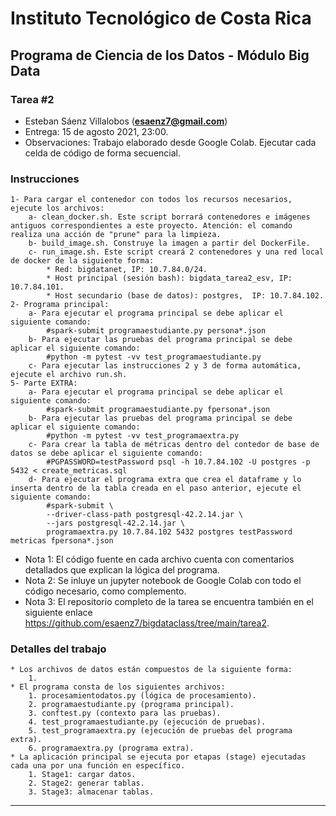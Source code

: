 # Instituto Tecnológico de Costa Rica

## Programa de Ciencia de los Datos - Módulo Big Data

### Tarea #2

* Esteban Sáenz Villalobos (**esaenz7@gmail.com**)
* Entrega: 15 de agosto 2021, 23:00.
* Observaciones: Trabajo elaborado desde Google Colab. Ejecutar cada celda de código de forma secuencial.

### Instrucciones

    1- Para cargar el contenedor con todos los recursos necesarios, ejecute los archivos:
        a- clean_docker.sh. Este script borrará contenedores e imágenes antiguos correspondientes a este proyecto. Atención: el comando realiza una acción de "prune" para la limpieza.
        b- build_image.sh. Construye la imagen a partir del DockerFile.
        c- run_image.sh. Este script creará 2 contenedores y una red local de docker de la siguiente forma:
            * Red: bigdatanet, IP: 10.7.84.0/24.
            * Host principal (sesión bash): bigdata_tarea2_esv, IP: 10.7.84.101.
            * Host secundario (base de datos): postgres,  IP: 10.7.84.102.
    2- Programa principal:
        a- Para ejecutar el programa principal se debe aplicar el siguiente comando:
            #spark-submit programaestudiante.py persona*.json
        b- Para ejecutar las pruebas del programa principal se debe aplicar el siguiente comando:
            #python -m pytest -vv test_programaestudiante.py
        c- Para ejecutar las instrucciones 2 y 3 de forma automática, ejecute el archivo run.sh.
    5- Parte EXTRA:
        a- Para ejecutar el programa principal se debe aplicar el siguiente comando:
            #spark-submit programaestudiante.py fpersona*.json
        b- Para ejecutar las pruebas del programa principal se debe aplicar el siguiente comando:
            #python -m pytest -vv test_programaextra.py
        c- Para crear la tabla de métricas dentro del contedor de base de datos se debe aplicar el siguiente comando:
            #PGPASSWORD=testPassword psql -h 10.7.84.102 -U postgres -p 5432 < create_metricas.sql
        d- Para ejecutar el programa extra que crea el dataframe y lo inserta dentro de la tabla creada en el paso anterior, ejecute el siguiente comando:
            #spark-submit \
            --driver-class-path postgresql-42.2.14.jar \
            --jars postgresql-42.2.14.jar \
            programaextra.py 10.7.84.102 5432 postgres testPassword metricas fpersona*.json

* Nota 1: El código fuente en cada archivo cuenta con comentarios detallados que explican la lógica del programa.
* Nota 2: Se inluye un jupyter notebook de Google Colab con todo el código necesario, como complemento.
* Nota 3: El repositorio completo de la tarea se encuentra también en el siguiente enlace <https://github.com/esaenz7/bigdataclass/tree/main/tarea2>.

### Detalles del trabajo

    * Los archivos de datos están compuestos de la siguiente forma:
        1. 
    * El programa consta de los siguientes archivos:
        1. procesamientodatos.py (lógica de procesamiento).
        2. programaestudiante.py (programa principal).
        3. conftest.py (contexto para las pruebas).
        4. test_programaestudiante.py (ejecución de pruebas).
        5. test_programaextra.py (ejecución de pruebas del programa extra).
        6. programaextra.py (programa extra).
    * La aplicación principal se ejecuta por etapas (stage) ejecutadas cada una por una función en específico.
        1. Stage1: cargar datos.
        2. Stage2: generar tablas.
        3. Stage3: almacenar tablas.

---
